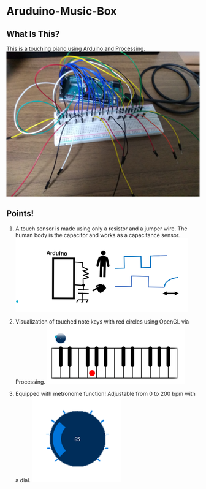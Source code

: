 # Aruduino-Music-Box

## What Is This?
This is a touching piano using Arduino and Processing.
![pic_01](Picture/equipment.jpg)

## Points!
1. A touch sensor is made using only a resistor and a jumper wire. The human body is the capacitor and works as a capacitance sensor.
![pic_01](Picture/image1.png)

1. Visualization of touched note keys with red circles using OpenGL via Processing.
![pic_02](Picture/image2.png)

1. Equipped with metronome function! Adjustable from 0 to 200 bpm with a dial.
![pic_03](Picture/image3.png)